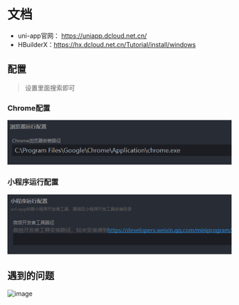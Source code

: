 # 文档

- uni-app官网： https://uniapp.dcloud.net.cn/
- HBuilderX：https://hx.dcloud.net.cn/Tutorial/install/windows

## 配置

> 设置里面搜索即可

### Chrome配置

![1715680090712](image/README/1715680090712.png)

### 小程序运行配置

![1715680156013](image/README/1715680156013.png)

## 遇到的问题
![image](https://github.com/thanksDay/uniapp/assets/133717963/1a7d379a-fb5a-4e33-8bad-75015fb3671a)
